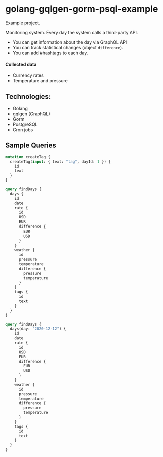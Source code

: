 # golang-gqlgen-gorm-psql-example

Example project. 

Monitoring system. Every day the system calls a third-party API.

- You can get information about the day via GraphQL API
- You can track statistical changes (object `difference`). 
- You can add #hashtags to each day.


#### Collected data

  - Currency rates
  - Temperature and pressure

## Technologies:
  - Golang
  - gqlgen (GraphQL)
  - Gorm
  - PostgreSQL
  - Cron jobs

## Sample Queries

```graphql
mutation createTag {
  createTag(input: { text: "tag", dayId: 1 }) {
    id
    text
  }
}
```

```graphql
query findDays {
  days {
    id
    date
    rate {
      id
      USD
      EUR
      difference {
        EUR
        USD
      }
    }
    weather {
      id
      pressure
      temperature
      difference {
        pressure
        temperature
      }
    }
    tags {
      id
      text
    }
  }
}
```

```graphql
query findDays {
  days(day: "2020-12-12") {
    id
    date
    rate {
      id
      USD
      EUR
      difference {
        EUR
        USD
      }
    }
    weather {
      id
      pressure
      temperature
      difference {
        pressure
        temperature
      }
    }
    tags {
      id
      text
    }
  }
}
```
